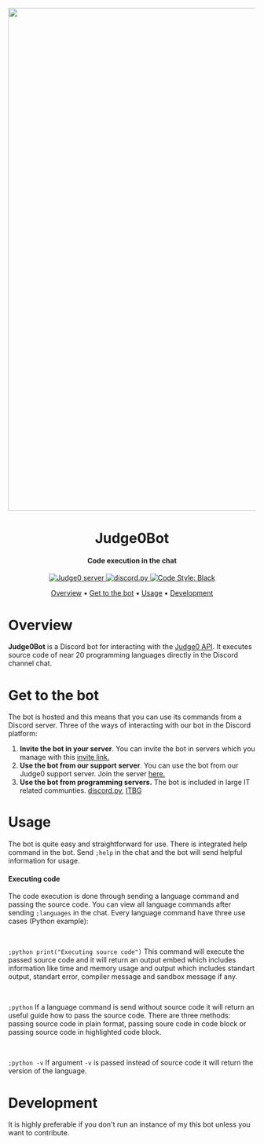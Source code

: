 
<p align="center">
  <img src="https://i.imgur.com/vKqLL6V.png" width="1024">
</p>

<h1 align="center">
Judge0Bot
</h1>
<h4 align="center">Code execution in the chat</h4>



<div align="center">
<a href="https://discord.gg/6dvxeA8">
      <img src="https://discordapp.com/api/guilds/620615182116323328/embed.png" alt="Judge0 server">
</a>
<a href="https://github.com/Rapptz/discord.py/">
      <img src="https://img.shields.io/badge/discord-py-blue.svg" alt="discord.py">
</a>
<a href="https://github.com/ambv/black">
    <img src="https://img.shields.io/badge/code%20style-black-000000.svg" alt="Code Style: Black">
</a>
</div>

<p align="center">
  <a href="#overview">Overview</a>
  •
  <a href="#get-to-the-bot">Get to the bot</a>
  •
  <a href="#usage">Usage</a>
  •
  <a href="#development">Development</a>
</p>

# Overview
**Judge0Bot** is a Discord bot for interacting with the [Judge0 API](https://api.judge0.com/).
It executes source code of near 20 programming languages directly in the Discord channel chat.

# Get to the bot
The bot is hosted and this means that you can use its commands from a Discord server.
Three of the ways of interacting with our bot in the Discord platform:

1. **Invite the bot in your server**.
    You can invite the bot in servers which you manage with this [invite link.](https://discordapp.com/oauth2/authorize?client_id=620609604295852033&scope=bot&permissions=388160)
1. **Use the bot from our support server**.
    You can use the bot from our Judge0 support server. Join the server [here.]()
1. **Use the bot from programming servers.**
    The bot is included in large IT related communties.
    [discord.py](https://discord.gg/r3sSKJJ), [ITBG](http://discord.gg/dRrdYQf)
    
# Usage
The bot is quite easy and straightforward for use. There is integrated
help command in the bot. Send `;help` in the chat and the bot will send helpful
information for usage.

#### Executing code
The code execution is done through sending a language command and passing the source code.
You can view all language commands after sending `;languages` in the chat.
Every language command have three use cases (Python example):

<br>

`;python print("Executing source code")`
This command will execute the passed source code and it will return an output embed which includes information like time and memory usage and output which includes standart output, standart error, compiler message and sandbox message if any.

<br>


`;python`
If a language command is send without source code it will return an useful guide how to pass the source code. There are three methods: passing source code in plain format, passing soure code in code block or passing source code in highlighted code block.

<br>

`;python -v`
If argument `-v` is passed instead of source code it will return the version of the language.

# Development
It is highly preferable if you don't run an instance of my this bot unless you want to contribute.
